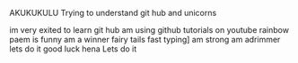AKUKUKULU 
Trying to understand git hub and unicorns

im very exited to learn git hub 
am using github tutorials on youtube
rainbow paem is funny
am a winner 
fairy tails 
fast typing]
am strong
am adrimmer
lets do it
good luck hena
Lets do it
